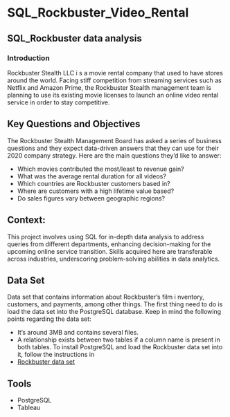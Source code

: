 # SQL_Rockbuster_Video_Rental
## SQL_Rockbuster data analysis
### Introduction
Rockbuster Stealth LLC i s a movie rental company that used to have stores around the
world. Facing stiff competition from streaming services such as Netflix and Amazon Prime,
the Rockbuster Stealth management team is planning to use its existing movie licenses to
launch an online video rental service in order to stay competitive.

## Key Questions and Objectives
The Rockbuster Stealth Management Board has asked a series of business questions and
they expect data-driven answers that they can use for their 2020 company strategy. Here are
the main questions they’d like to answer:
- Which movies contributed the most/least to revenue gain?
- What was the average rental duration for all videos?
- Which countries are Rockbuster customers based in?
- Where are customers with a high lifetime value based?
- Do sales figures vary between geographic regions?

## Context: 
This project involves using SQL for in-depth data analysis to address queries from different departments, 
enhancing decision-making for the upcoming online service transition. Skills acquired here are transferable across industries, 
underscoring problem-solving abilities in data analytics.

## Data Set
Data set that contains information about Rockbuster’s
film i nventory, customers, and payments, among other things. The first thing need to
do is load the data set into the PostgreSQL database. Keep in mind the following points
regarding the data set:
- It’s around 3MB and contains several files.
- A relationship exists between two tables if a column name is present in both tables.
To install PostgreSQL and load the Rockbuster data set into it, follow the instructions in
- [Rockbuster data set](https://www.postgresqltutorial.com/wp-content/uploads/2019/05/dvdrental.zip)

## Tools
- PostgreSQL
- Tableau 
